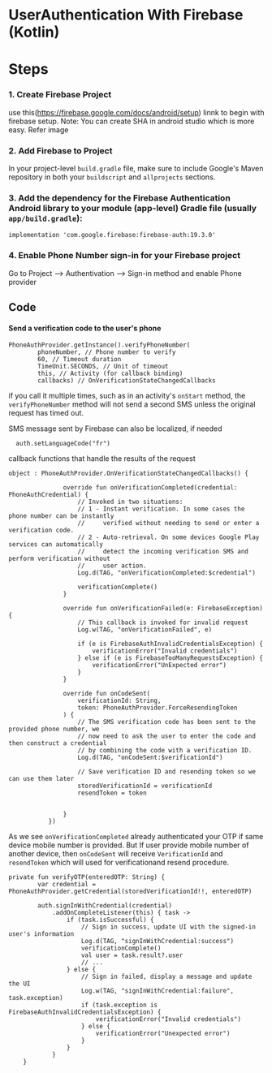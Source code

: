# UserAuthentication With Firebase (Kotlin)

# Steps
### 1. Create Firebase Project
  use this(https://firebase.google.com/docs/android/setup) linnk to begin with firebase setup. 
  Note: You can create SHA in android studio which is more easy. Refer image
  

### 2. Add Firebase to Project
In your project-level ```build.gradle``` file, make sure to include Google's Maven repository in both your ```buildscript``` and ```allprojects``` sections.

### 3. Add the dependency for the Firebase Authentication Android library to your module (app-level) Gradle file (usually ```app/build.gradle```):  

```implementation 'com.google.firebase:firebase-auth:19.3.0'```

### 4. Enable Phone Number sign-in for your Firebase project
Go to Project --> Authentivation --> Sign-in method and enable Phone provider

## Code
#### Send a verification code to the user's phone   
```
PhoneAuthProvider.getInstance().verifyPhoneNumber(
        phoneNumber, // Phone number to verify
        60, // Timeout duration
        TimeUnit.SECONDS, // Unit of timeout
        this, // Activity (for callback binding)
        callbacks) // OnVerificationStateChangedCallbacks    
```
if you call it multiple times, such as in an activity's ```onStart``` method, the ```verifyPhoneNumber``` method will not send a second SMS unless the original request has timed out.


SMS message sent by Firebase can also be localized, if needed
```
  auth.setLanguageCode("fr")  
```


 callback functions that handle the results of the request
 ```
object : PhoneAuthProvider.OnVerificationStateChangedCallbacks() {

                override fun onVerificationCompleted(credential: PhoneAuthCredential) {
                    // Invoked in two situations:
                    // 1 - Instant verification. In some cases the phone number can be instantly
                    //     verified without needing to send or enter a verification code.
                    // 2 - Auto-retrieval. On some devices Google Play services can automatically
                    //     detect the incoming verification SMS and perform verification without
                    //     user action.
                    Log.d(TAG, "onVerificationCompleted:$credential")

                    verificationComplete()
                }

                override fun onVerificationFailed(e: FirebaseException) {
                    // This callback is invoked for invalid request
                    Log.w(TAG, "onVerificationFailed", e)

                    if (e is FirebaseAuthInvalidCredentialsException) {
                        verificationError("Invalid credentials")
                    } else if (e is FirebaseTooManyRequestsException) {
                        verificationError("UnExpected error")
                    }
                }

                override fun onCodeSent(
                    verificationId: String,
                    token: PhoneAuthProvider.ForceResendingToken
                ) {
                    // The SMS verification code has been sent to the provided phone number, we
                    // now need to ask the user to enter the code and then construct a credential
                    // by combining the code with a verification ID.
                    Log.d(TAG, "onCodeSent:$verificationId")

                    // Save verification ID and resending token so we can use them later
                    storedVerificationId = verificationId
                    resendToken = token


                }
            }) 
```

As we see ```onVerificationCompleted``` already authenticated your OTP if same device mobile number is provided. But If user provide mobile number of another device, then ```onCodeSent``` will receive ```VerificationId``` and ```resendToken``` which will used for verificationand resend procedure.   
```
private fun verifyOTP(enteredOTP: String) {
        var credential = PhoneAuthProvider.getCredential(storedVerificationId!!, enteredOTP)

        auth.signInWithCredential(credential)
            .addOnCompleteListener(this) { task ->
                if (task.isSuccessful) {
                    // Sign in success, update UI with the signed-in user's information
                    Log.d(TAG, "signInWithCredential:success")
                    verificationComplete()
                    val user = task.result?.user
                    // ...
                } else {
                    // Sign in failed, display a message and update the UI
                    Log.w(TAG, "signInWithCredential:failure", task.exception)
                    if (task.exception is FirebaseAuthInvalidCredentialsException) {
                        verificationError("Invalid credentials")
                    } else {
                        verificationError("Unexpected error")
                    }
                }
            }
    }
```








